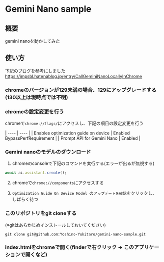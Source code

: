 # Gemini Nano sample

## 概要

gemini nanoを動かしてみた

## 使い方

下記のブログを参考にしました
<https://impsbl.hatenablog.jp/entry/CallGeminiNanoLocallyInChrome>

### chromeのバージョンが129未満の場合、129にアップグレードする(130以上は現時点では不明)

### chromeの設定変更を行う

chromeで`chrome://flags/`にアクセスし、下記の項目の設定変更を行う

| ---- | ---- |
| Enables optimization guide on device | Enabled BypassPerfRequirement |
| Prompt API for Gemini Nano | Enabled |

### Gemini nanoのモデルのダウンロード

1. chromeのconsoleで下記のコマンドを実行する(エラーが出るが無視する)

```javascript
await ai.assistant.create();
```

2. chromeで`chrome://components`にアクセスする

3. `Optimization Guide On Device Model `の`アップデートを確認`をクリックし、しばらく待つ

### このリポジトリをgit cloneする

(※gitはあらかじめインストールしておいてください)

```shell
git clone git@github.com:Yoshino-Yukitaro/gemini-nano-sample.git
```

### index.htmlをchromeで開く(finderで右クリック -> このアプリケーションで開くなど)

